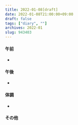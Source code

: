 ```yaml
---
title: 2022-01-08[draft]
date: 2022-01-08T21:00:00+09:00
draft: false
tags: ["diary", ""]
archives: 2022-01
slug: 943403
---
```

#### 午前
- 
#### 午後
- 
#### 体調
- 
#### その他